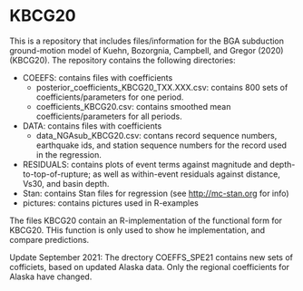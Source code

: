 # KBCG20

This is a repository that includes files/information for the BGA subduction ground-motion model of Kuehn, Bozorgnia, Campbell, and Gregor (2020) (KBCG20). The repository contains the following directories:

* COEEFS: contains files with coefficients
  * posterior_coefficients_KBCG20_TXX.XXX.csv: contains 800 sets of coefficients/parameters for one period.
  * coefficients_KBCG20.csv: contains smoothed mean coefficients/parameters for all periods.
* DATA: contains files with coefficients
  * data_NGAsub_KBCG20.csv: contans record sequence numbers, earthquake ids, and station sequence numbers for the record used in the regression.
* RESIDUALS: contains plots of event terms against magnitude and depth-to-top-of-rupture; as well as within-event residuals against distance, Vs30, and basin depth.
* Stan: contains Stan files for regression (see http://mc-stan.org for info)
* pictures: contains pictures used in R-examples

The files KBCG20 contain an R-implementation of the functional form for KBCG20. THis function is only used to show he implementation, and compare predictions.

Update September 2021:
The drectory COEFFS_SPE21 contains new sets of cofficiets, based on updated Alaska data.
Only the regional coefficients for Alaska have changed.
